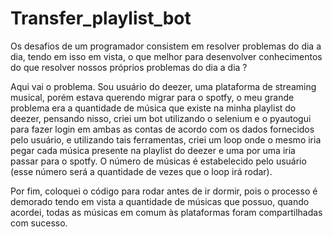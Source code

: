 # Transfer_playlist_bot
Os desafios de um programador consistem em resolver problemas do dia a dia, tendo em isso em vista, o que melhor para desenvolver conhecimentos do que resolver nossos próprios problemas do dia a dia ? 

Aqui vai o problema. Sou usuário do deezer, uma plataforma de streaming musical, porém estava querendo migrar para o spotfy, o meu grande problema era a quantidade de música que existe na minha playlist do deezer, pensando nisso, criei um bot utilizando o selenium e o pyautogui para fazer login em ambas as contas de acordo com os dados fornecidos pelo usuário, e utilizando tais ferramentas, criei um loop onde o mesmo iria pegar cada música presente na playlist do deezer e uma por uma iria passar para o spotfy. O número de músicas é estabelecido pelo usuário (esse número será a quantidade de vezes que o loop irá rodar).

Por fim, coloquei o código para rodar antes de ir dormir, pois o processo é demorado tendo em vista a quantidade de músicas que possuo, quando acordei, todas as músicas em comum às plataformas foram compartilhadas com sucesso.
